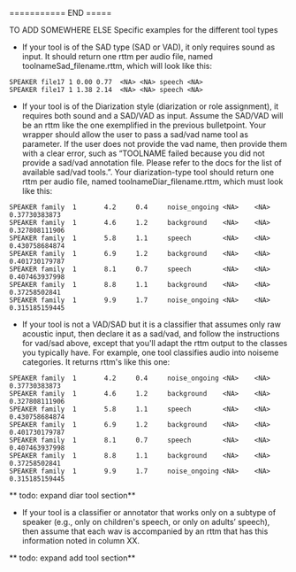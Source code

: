 =========== END =====

TO ADD SOMEWHERE ELSE
Specific examples for the different tool types
- If your tool is of the SAD type (SAD or VAD), it only requires sound as input. It should return one rttm per audio file, named toolnameSad_filename.rttm, which will look like this:

```
SPEAKER file17 1 0.00 0.77	<NA> <NA> speech <NA>
SPEAKER file17 1 1.38 2.14	<NA> <NA> speech <NA>

```

- If your tool is of the Diarization style (diarization or role assignment), it requires both sound and a SAD/VAD as input. Assume the SAD/VAD will be an rttm like the one exemplified in the previous bulletpoint. Your wrapper should allow the user to pass a sad/vad name tool as parameter. If the user does not provide the vad name, then provide them with a clear error, such as “TOOLNAME failed because you did not provide a sad/vad annotation file. Please refer to the docs for the list of available sad/vad tools.”. Your diarization-type tool should return one rttm per audio file, named toolnameDiar_filename.rttm, which must look like this:

```
SPEAKER family  1       4.2     0.4     noise_ongoing <NA>    <NA>    0.37730383873
SPEAKER family  1       4.6     1.2     background    <NA>    <NA>    0.327808111906
SPEAKER family  1       5.8     1.1     speech        <NA>    <NA>    0.430758684874
SPEAKER family  1       6.9     1.2     background    <NA>    <NA>    0.401730179787
SPEAKER family  1       8.1     0.7     speech        <NA>    <NA>    0.407463937998
SPEAKER family  1       8.8     1.1     background    <NA>    <NA>    0.37258502841
SPEAKER family  1       9.9     1.7     noise_ongoing <NA>    <NA>    0.315185159445 
```

- If your tool is not a VAD/SAD but it is a classifier that assumes only raw acoustic input, then declare it as a sad/vad, and follow the instructions for vad/sad above, except that you'll adapt the rttm output to the classes you typically have. For example, one tool classifies audio into noiseme categories. It returns rttm's like this one:


```
SPEAKER family  1       4.2     0.4     noise_ongoing <NA>    <NA>    0.37730383873
SPEAKER family  1       4.6     1.2     background    <NA>    <NA>    0.327808111906
SPEAKER family  1       5.8     1.1     speech        <NA>    <NA>    0.430758684874
SPEAKER family  1       6.9     1.2     background    <NA>    <NA>    0.401730179787
SPEAKER family  1       8.1     0.7     speech        <NA>    <NA>    0.407463937998
SPEAKER family  1       8.8     1.1     background    <NA>    <NA>    0.37258502841
SPEAKER family  1       9.9     1.7     noise_ongoing <NA>    <NA>    0.315185159445 
```
** todo: expand diar tool section**

- If your tool is a classifier or annotator that works only on a subtype of speaker (e.g., only on children's speech, or only on adults’ speech), then assume that each wav is accompanied by an rttm that has this information noted in column XX.

** todo: expand add tool section**

